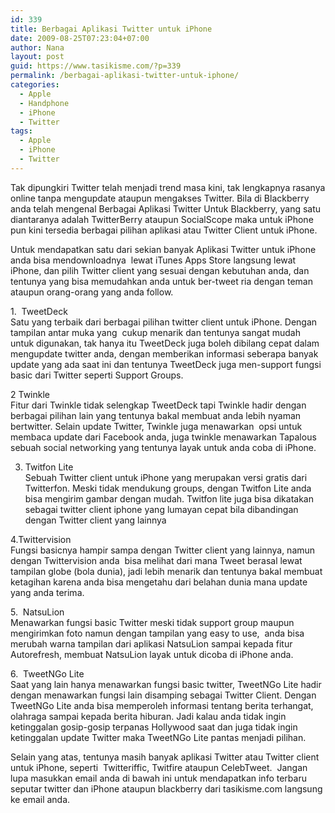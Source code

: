 ```yaml
---
id: 339
title: Berbagai Aplikasi Twitter untuk iPhone
date: 2009-08-25T07:23:04+07:00
author: Nana
layout: post
guid: https://www.tasikisme.com/?p=339
permalink: /berbagai-aplikasi-twitter-untuk-iphone/
categories:
  - Apple
  - Handphone
  - iPhone
  - Twitter
tags:
  - Apple
  - iPhone
  - Twitter
---
```

Tak dipungkiri Twitter telah menjadi trend masa kini, tak lengkapnya rasanya online tanpa mengupdate ataupun mengakses Twitter. Bila di Blackberry anda telah mengenal Berbagai Aplikasi Twitter Untuk Blackberry, yang satu diantaranya adalah TwitterBerry ataupun SocialScope maka untuk iPhone pun kini tersedia berbagai pilihan aplikasi atau Twitter Client untuk iPhone.

Untuk mendapatkan satu dari sekian banyak Aplikasi Twitter untuk iPhone anda bisa mendownloadnya  lewat iTunes Apps Store langsung lewat iPhone, dan pilih Twitter client yang sesuai dengan kebutuhan anda, dan tentunya yang bisa memudahkan anda untuk ber-tweet ria dengan teman ataupun orang-orang yang anda follow.

1.  TweetDeck  
Satu yang terbaik dari berbagai pilihan twitter client untuk iPhone. Dengan tampilan antar muka yang  cukup menarik dan tentunya sangat mudah untuk digunakan, tak hanya itu TweetDeck juga boleh dibilang cepat dalam mengupdate twitter anda, dengan memberikan informasi seberapa banyak update yang ada saat ini dan tentunya TweetDeck juga men-support fungsi basic dari Twitter seperti Support Groups.

2 Twinkle  
Fitur dari Twinkle tidak selengkap TweetDeck tapi Twinkle hadir dengan berbagai pilihan lain yang tentunya bakal membuat anda lebih nyaman bertwitter. Selain update Twitter, Twinkle juga menawarkan  opsi untuk membaca update dari Facebook anda, juga twinkle menawarkan Tapalous sebuah social networking yang tentunya layak untuk anda coba di iPhone.

3. Twitfon Lite  
Sebuah Twitter client untuk iPhone yang merupakan versi gratis dari Twitterfon. Meski tidak mendukung groups, dengan Twitfon Lite anda bisa mengirim gambar dengan mudah. Twitfon lite juga bisa dikatakan sebagai twitter client iphone yang lumayan cepat bila dibandingan dengan Twitter client yang lainnya

4.Twittervision  
Fungsi basicnya hampir sampa dengan Twitter client yang lainnya, namun dengan Twittervision anda  bisa melihat dari mana Tweet berasal lewat tampilan globe (bola dunia), jadi lebih menarik dan tentunya bakal membuat ketagihan karena anda bisa mengetahu dari belahan dunia mana update yang anda terima.

5.  NatsuLion  
Menawarkan fungsi basic Twitter meski tidak support group maupun mengirimkan foto namun dengan tampilan yang easy to use,  anda bisa merubah warna tampilan dari aplikasi NatsuLion sampai kepada fitur Autorefresh, membuat NatsuLion layak untuk dicoba di iPhone anda.

6.  TweetNGo Lite  
Saat yang lain hanya menawarkan fungsi basic twitter, TweetNGo Lite hadir dengan menawarkan fungsi lain disamping sebagai Twitter Client. Dengan TweetNGo Lite anda bisa memperoleh informasi tentang berita terhangat, olahraga sampai kepada berita hiburan. Jadi kalau anda tidak ingin ketinggalan gosip-gosip terpanas Hollywood saat dan juga tidak ingin ketinggalan update Twitter maka TweetNGo Lite pantas menjadi pilihan.

Selain yang atas, tentunya masih banyak aplikasi Twitter atau Twitter client untuk iPhone, seperti  Twitteriffic, Twitfire ataupun CelebTweet.  Jangan lupa masukkan email anda di bawah ini untuk mendapatkan info terbaru seputar twitter dan iPhone ataupun blackberry dari tasikisme.com langsung ke email anda.